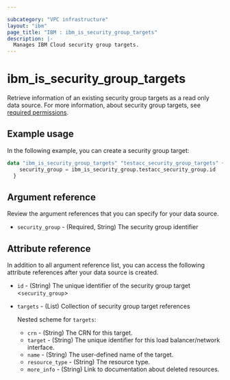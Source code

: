 ```yaml
---

subcategory: "VPC infrastructure"
layout: "ibm"
page_title: "IBM : ibm_is_security_group_targets"
description: |-
  Manages IBM Cloud security group targets.
---
```


# ibm_is_security_group_targets
Retrieve information of an existing security group targets as a read only data source. For more information, about security group targets, see [required permissions](https://cloud.ibm.com/docs/vpc?topic=vpc-resource-authorizations-required-for-api-and-cli-calls).

## Example usage
In the following example, you can create a security group target:

```terraform
data "ibm_is_security_group_targets" "testacc_security_group_targets" {
    security_group = ibm_is_security_group.testacc_security_group.id
  }
```

## Argument reference
Review the argument references that you can specify for your data source.

- `security_group` - (Required, String) The security group identifier

## Attribute reference
In addition to all argument reference list, you can access the following attribute references after your data source is created. 

- `id` - (String) The unique identifier of the security group target <`security_group`>
- `targets` - (List) Collection of security group target references

  Nested scheme for `targets`:
  - `crn` - (String) The CRN for this target.
  - `target` - (String) The unique identifier for this load balancer/network interface.
  - `name` - (String) The user-defined name of the target.
  - `resource_type` - (String) The resource type.
  - `more_info` - (String) Link to documentation about deleted resources.
